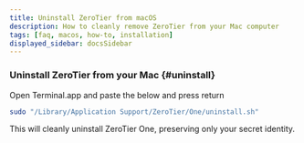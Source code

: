 ```yaml
---
title: Uninstall ZeroTier from macOS
description: How to cleanly remove ZeroTier from your Mac computer
tags: [faq, macos, how-to, installation]
displayed_sidebar: docsSidebar
---
```


### Uninstall ZeroTier from your Mac {#uninstall}

Open Terminal.app and paste the below and press return

```sh
sudo "/Library/Application Support/ZeroTier/One/uninstall.sh"
```

This will cleanly uninstall ZeroTier One, preserving only your secret identity.

